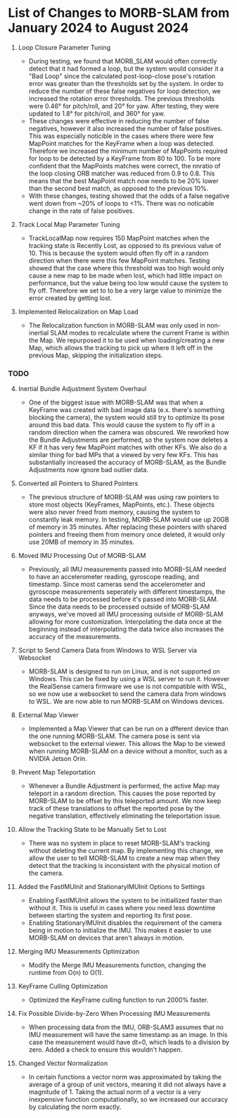 # List of Changes to MORB-SLAM from January 2024 to August 2024

1. Loop Closure Parameter Tuning
    - During testing, we found that MORB_SLAM would often correctly detect that it had formed a loop, but the system would consider it a "Bad Loop" since the calculated post-loop-close pose's rotation error was greater than the thresholds set by the system. In order to reduce the number of these false negatives for loop detection, we increased the rotation error thresholds. The previous thresholds were 0.46° for pitch/roll, and 20° for yaw. After testing, they were updated to 1.8° for pitch/roll, and 360° for yaw.
    - These changes were effective in reducing the number of false negatives, however it also increased the number of false positives. This was especially noticible in the cases where there were few MapPoint matches for the KeyFrame when a loop was detected. Therefore we increased the minimum number of MapPoints required for loop to be detected by a KeyFrame from 80 to 100. To be more confident that the MapPoints matches were correct, the nnratio of the loop closing ORB matcher was reduced from 0.9 to 0.8. This means that the best MapPoint match now needs to be 20% lower than the second best match, as opposed to the previous 10%.
    - With these changes, testing showed that the odds of a false negative went down from ~20% of loops to <1%. There was no noticable change in the rate of false positives.

2. Track Local Map Parameter Tuning
    - TrackLocalMap now requires 150 MapPoint matches when the tracking state is Recently Lost, as opposed to its previous value of 10. This is because the system would often fly off in a random direction when there were this few MapPoint matches. Testing showed that the case where this threshold was too high would only cause a new map to be made when lost, which had little impact on performance, but the value being too low would cause the system to fly off. Therefore we set to to be a very large value to minimize the error created by getting lost.

3. Implemented Relocalization on Map Load
    - The Relocalization function in MORB-SLAM was only used in non-inertial SLAM modes to recalculate where the current Frame is within the Map. We repurposed it to be used when loading/creating a new Map, which allows the tracking to pick up where it left off in the previous Map, skipping the initialization steps.

### TODO
4. Inertial Bundle Adjustment System Overhaul
    - One of the biggest issue with MORB-SLAM was that when a KeyFrame was created with bad image data (e.x. there's something blocking the camera), the system would still try to optimize its pose around this bad data. This would cause the system to fly off in a random direction when the camera was obscured. We reworked how the Bundle Adjustments are performed, so the system now deletes a KF if it has very few MapPoint matches with other KFs. We also do a similar thing for bad MPs that a viewed by very few KFs. This has substantially increased the accuracy of MORB-SLAM, as the Bundle Adjustments now ignore bad outlier data.

5. Converted all Pointers to Shared Pointers
    - The previous structure of MORB-SLAM was using raw pointers to store most objects (KeyFrames, MapPoints, etc.). These objects were also never freed from memory, causing the system to constantly leak memory. In testing, MORB-SLAM would use up 20GB of memory in 35 minutes. After replacing these pointers with shared pointers and freeing them from memory once deleted, it would only use 20MB of memory in 35 minutes. 

6. Moved IMU Processing Out of MORB-SLAM
    - Previously, all IMU measurements passed into MORB-SLAM needed to have an accelerometer reading, gyroscope reading, and timestamp. Since most cameras send the accelerometer and gyroscope measurements seperately with different timestamps, the data needs to be processed before it's passed into MORB-SLAM. Since the data needs to be processed outside of MORB-SLAM anyways, we've moved all IMU processing outside of MORB-SLAM allowing for more customization. Interpolating the data once at the beginning instead of interpolating the data twice also increases the accuracy of the measurements.

7. Script to Send Camera Data from Windows to WSL Server via Websocket
    - MORB-SLAM is designed to run on Linux, and is not supported on Windows. This can be fixed by using a WSL server to run it. However the RealSense camera firmware we use is not compatible with WSL, so we now use a websocket to send the camera data from windows to WSL. We are now able to run MORB-SLAM on Windows devices.

8. External Map Viewer
    - Implemented a Map Viewer that can be run on a dfferent device than the one running MORB-SLAM. The camera pose is sent via websocket to the external viewer. This allows the Map to be viewed when running MORB-SLAM on a device without a monitor, such as a NVIDIA Jetson Orin.

9. Prevent Map Teleportation
    - Whenever a Bundle Adjustment is performed, the active Map may teleport in a random direction. This causes the pose reported by MORB-SLAM to be offset by this teleported amount. We now keep track of these translations to offset the reported pose by the negative translation, effectively eliminating the teleportation issue.

10. Allow the Tracking State to be Manually Set to Lost
    - There was no system in place to reset MORB-SLAM's tracking without deleting the current map. By implementing this change, we allow the user to tell MORB-SLAM to create a new map when they detect that the tracking is inconsistent with the physical motion of the camera.

11. Added the FastIMUInit and StationaryIMUInit Options to Settings
    - Enabling FastIMUInit allows the system to be initiallized faster than without it. This is useful in cases where you need less downtime between starting the system and reporting its first pose.
    - Enabling StationaryIMUInit disables the requirement of the camera being in motion to initialize the IMU. This makes it easier to use MORB-SLAM on devices that aren't always in motion.

12. Merging IMU Measurements Optimization
    - Modify the Merge IMU Measurements function, changing the runtime from O(n) to O(1).

13. KeyFrame Culling Optimization
    - Optimized the KeyFrame culling function to run 2000% faster.

14. Fix Possible Divide-by-Zero When Processing IMU Measurements
    - When processing data from the IMU, ORB-SLAM3 assumes that no IMU measurement will have the same timestamp as an image. In this case the measurement would have dt=0, which leads to a division by zero. Added a check to ensure this wouldn't happen.

15. Changed Vector Normalization 
    - In certain functions a vector norm was approximated by taking the average of a group of unit vectors, meaning it did not always have a magnitude of 1. Taking the actual norm of a vector is a very inexpensive function computationally, so we increased our accuracy by calculating the norm exactly.